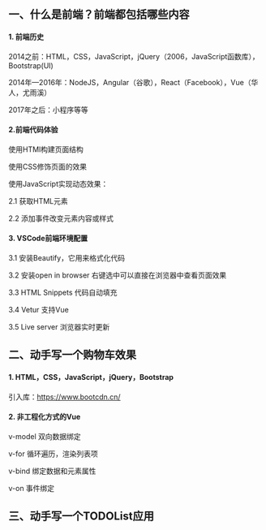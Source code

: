 ## 一、什么是前端？前端都包括哪些内容

#### 1. 前端历史

2014之前：HTML，CSS，JavaScript，jQuery（2006，JavaScript函数库），Bootstrap(UI)

2014年—2016年：NodeJS，Angular（谷歌），React（Facebook），Vue（华人，尤雨溪）

2017年之后：小程序等等

#### 2.前端代码体验

使用HTMl构建页面结构

使用CSS修饰页面的效果

使用JavaScript实现动态效果：

2.1 获取HTML元素

2.2 添加事件改变元素内容或样式

#### 3. VSCode前端环境配置

3.1 安装Beautify，它用来格式化代码

3.2 安装open in browser  右键选中可以直接在浏览器中查看页面效果

3.3 HTML Snippets 代码自动填充

3.4 Vetur  支持Vue 

3.5 Live server 浏览器实时更新

## 二、动手写一个购物车效果

#### 1. HTML，CSS，JavaScript，jQuery，Bootstrap

引入库：https://www.bootcdn.cn/

#### 2. 非工程化方式的Vue

v-model 双向数据绑定

v-for 循环遍历，渲染列表项

v-bind 绑定数据和元素属性

v-on  事件绑定

## 三、动手写一个TODOList应用

